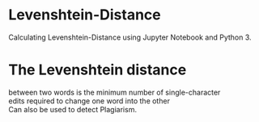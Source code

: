 # Levenshtein-Distance </br>
Calculating Levenshtein-Distance using Jupyter Notebook and Python 3.
</br>
# The Levenshtein distance </br>
between two words is the minimum number of single-character </br>
edits required to change one word into the other </br>
Can also be used to detect Plagiarism.
